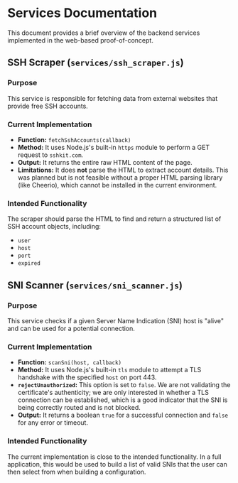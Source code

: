# Services Documentation

This document provides a brief overview of the backend services implemented in the web-based proof-of-concept.

## SSH Scraper (`services/ssh_scraper.js`)

### Purpose

This service is responsible for fetching data from external websites that provide free SSH accounts.

### Current Implementation

- **Function:** `fetchSshAccounts(callback)`
- **Method:** It uses Node.js's built-in `https` module to perform a GET request to `sshkit.com`.
- **Output:** It returns the entire raw HTML content of the page.
- **Limitations:** It does **not** parse the HTML to extract account details. This was planned but is not feasible without a proper HTML parsing library (like Cheerio), which cannot be installed in the current environment.

### Intended Functionality

The scraper should parse the HTML to find and return a structured list of SSH account objects, including:
- `user`
- `host`
- `port`
- `expired`

## SNI Scanner (`services/sni_scanner.js`)

### Purpose

This service checks if a given Server Name Indication (SNI) host is "alive" and can be used for a potential connection.

### Current Implementation

- **Function:** `scanSni(host, callback)`
- **Method:** It uses Node.js's built-in `tls` module to attempt a TLS handshake with the specified `host` on port 443.
- **`rejectUnauthorized`:** This option is set to `false`. We are not validating the certificate's authenticity; we are only interested in whether a TLS connection can be established, which is a good indicator that the SNI is being correctly routed and is not blocked.
- **Output:** It returns a boolean `true` for a successful connection and `false` for any error or timeout.

### Intended Functionality

The current implementation is close to the intended functionality. In a full application, this would be used to build a list of valid SNIs that the user can then select from when building a configuration.
